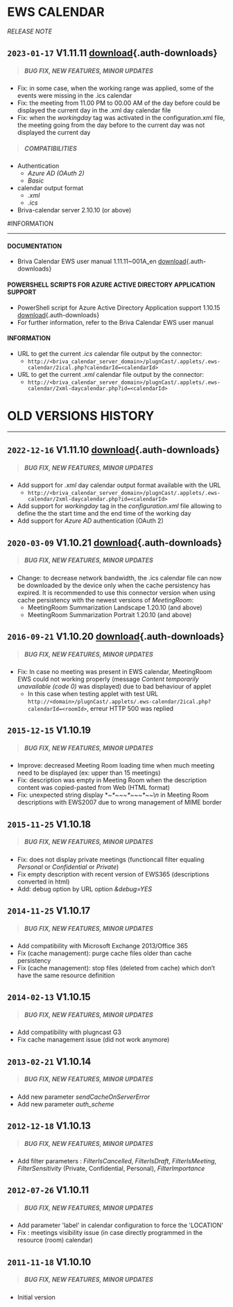 # EWS CALENDAR
*RELEASE NOTE*

## `2023-01-17` V1.11.11 [download](applets/connector-EWS-calendar-V1.11.11/delivery/ews-calendar-1.11.11.saz){.auth-downloads}   
>##### **BUG FIX, NEW FEATURES, MINOR UPDATES**
- Fix: in some case, when the working range was applied, some of the events were missing in the .ics calendar 
- Fix: the meeting from 11.00 PM to 00.00 AM of the day before could be displayed the current day in the .xml day calendar file  
- Fix: when the *workingday* tag was activated in the configuration.xml file, the meeting going from the day before to the current day was not displayed the current day  
>##### **COMPATIBILITIES**
- Authentication
	- *Azure AD (OAuth 2)*
	- *Basic*
- calendar output format 
	- *.xml*
	- *.ics*
- Briva-calendar server 2.10.10 (or above)

#INFORMATION
***********************************************************************

#### **DOCUMENTATION**  
- Briva Calendar EWS user manual 1.11.11~001A_en [download](applets/connector-EWS-calendar-V1.11.11/delivery/briva_calendar_ews-user_manual-1.11.11~001A_en.pdf){.auth-downloads}
#### **POWERSHELL SCRIPTS FOR AZURE ACTIVE DIRECTORY APPLICATION SUPPORT**
- PowerShell script for Azure Active Directory Application support 1.10.15 [download](scripts/powershell/Powershell_Innes_AAD-1.10.15.zip){.auth-downloads}   
- For further information, refer to the Briva Calendar EWS user manual
#### **INFORMATION**
- URL to get the current *.ics* calendar file output by the connector:   
	- ```http://<briva_calendar_server_domain>/plugnCast/.applets/.ews-calendar/2ical.php?calendarId=<calendarId>```
- URL to get the current *.xml* calendar file output by the connector:
	- ```http://<briva_calendar_server_domain>/plugnCast/.applets/.ews-calendar/2xml-daycalendar.php?id=<calendarId>```

# OLD VERSIONS HISTORY
*********************************************************************************************************

## `2022-12-16` V1.11.10 [download](applets/connector-EWS-calendar-V1.11.10/delivery/ews-calendar-V1.11.10.saz){.auth-downloads}   
>##### **BUG FIX, NEW FEATURES, MINOR UPDATES**
- Add support for *.xml* day calendar output format available with the URL 
	- ```http://<briva_calendar_server_domain>/plugnCast/.applets/.ews-calendar/2xml-daycalendar.php?id=<calendarId>```
- Add support for *workingday* tag in the *configuration.xml* file allowing to define the the start time and the end time of the working day
- Add support for *Azure AD* authentication (OAuth 2)     

## `2020-03-09` V1.10.21 [download](applets/connector-EWS-calendar-V1.10.21/delivery/ews-calendar-V1.10.21.saz){.auth-downloads}   
>##### **BUG FIX, NEW FEATURES, MINOR UPDATES**
- Change: to decrease network bandwidth, the .ics calendar file can now be downloaded by the device only when the cache persistency has expired. It is recommended to use this connector version when using cache persistency with the newest versions of *MeetingRoom*:
    - MeetingRoom Summarization Landscape 1.20.10 (and above)
    - MeetingRoom Summarization Portrait 1.20.10 (and above)   
  
## `2016-09-21` V1.10.20 [download](applets/connector-EWS-calendar-V1.10.20/delivery/ews-calendar-V1.10.20.saz){.auth-downloads}   
>##### **BUG FIX, NEW FEATURES, MINOR UPDATES**
- Fix: In case no meeting was present in EWS calendar, MeetingRoom EWS could not working properly (message *Content temporarily unavailable (code 0)* was displayed) due to bad behaviour of applet 
	- In this case when testing applet with test URL ```http://<domain>/plugnCast/.applets/.ews-calendar/2ical.php?calendarId=<roomId>```, erreur HTTP 500 was replied

## `2015-12-15` V1.10.19    
>##### **BUG FIX, NEW FEATURES, MINOR UPDATES**
- Improve: decreased Meeting Room loading time when much meeting need to be displayed (ex: upper than 15 meetings)
- Fix: description was empty in Meeting Room when the description content was copied-pasted from Web (HTML format)
- Fix: unexpected string display **~*~*~*~*~*~*~*~*~*\n* in Meeting Room descriptions with EWS2007 due to wrong management of MIME border

## `2015-11-25` V1.10.18    
>##### **BUG FIX, NEW FEATURES, MINOR UPDATES**
- Fix: does not display private meetings (functioncall filter equaling *Personal* or *Confidential* or *Private*)
- Fix empty description with recent version of EWS365 (descriptions converted in html) 
- Add: debug option by URL option *&debug=YES*

## `2014-11-25` V1.10.17    
>##### **BUG FIX, NEW FEATURES, MINOR UPDATES**
- Add compatibility with Microsoft Exchange 2013/Office 365
- Fix (cache management): purge cache files older than cache persistency
- Fix (cache management): stop files (deleted from cache) which don’t have the same resource definition

## `2014-02-13` V1.10.15
>##### **BUG FIX, NEW FEATURES, MINOR UPDATES**
- Add compatibility with plugncast G3
- Fix cache management issue (did not work anymore) 

## `2013-02-21` V1.10.14
>##### **BUG FIX, NEW FEATURES, MINOR UPDATES**
- Add new parameter *sendCacheOnServerError* 
- Add new parameter *auth_scheme*

## `2012-12-18` V1.10.13
>##### **BUG FIX, NEW FEATURES, MINOR UPDATES**
- Add filter parameters : *FilterIsCancelled*, *FilterIsDraft*, *FilterIsMeeting*, *FilterSensitivity* (Private, Confidential, Personal), *FilterImportance*

## `2012-07-26` V1.10.11
>##### **BUG FIX, NEW FEATURES, MINOR UPDATES**
- Add parameter 'label' in calendar configuration to force the 'LOCATION'
- Fix : meetings visibility issue (in case directly programmed in the resource (room) calendar)

## `2011-11-18` V1.10.10
>##### **BUG FIX, NEW FEATURES, MINOR UPDATES**
- Initial version
